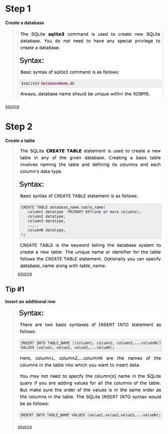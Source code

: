# Step 1
**Create a database**

> ![database](/media/database_creation.png)

[source](https://www.tutorialspoint.com/sqlite/sqlite_create_database.htm)

# Step 2
**Create a table**

> ![table](/media/table_creation.png)
[source](https://www.tutorialspoint.com/sqlite/sqlite_create_table.htm)

## Tip #1
**Insert an additional row**

> ![row](/media/new_row_addition.png)
[source](https://www.tutorialspoint.com/sqlite/sqlite_insert_query.htm)
